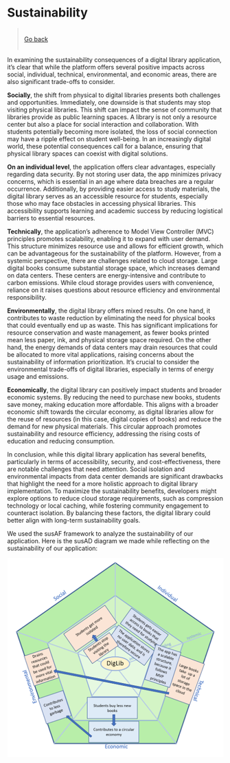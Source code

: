 # Sustainability

>&#8203;    
>[Go back](./README.md)    
>&#8203;  

In examining the sustainability consequences of a digital library application, it’s clear that while the platform offers several positive impacts across social, individual, technical, environmental, and economic areas, there are also significant trade-offs to consider.

**Socially**, the shift from physical to digital libraries presents both challenges and opportunities. Immediately, one downside is that students may stop visiting physical libraries. This shift can impact the sense of community that libraries provide as public learning spaces. A library is not only a resource center but also a place for social interaction and collaboration. With students potentially becoming more isolated, the loss of social connection may have a ripple effect on student well-being. In an increasingly digital world, these potential consequences call for a balance, ensuring that physical library spaces can coexist with digital solutions.

**On an individual level**, the application offers clear advantages, especially regarding data security. By not storing user data, the app minimizes privacy concerns, which is essential in an age where data breaches are a regular occurrence. Additionally, by providing easier access to study materials, the digital library serves as an accessible resource for students, especially those who may face obstacles in accessing physical libraries. This accessibility supports learning and academic success by reducing logistical barriers to essential resources.

**Technically**, the application’s adherence to Model View Controller (MVC) principles promotes scalability, enabling it to expand with user demand. This structure minimizes resource use and allows for efficient growth, which can be advantageous for the sustainability of the platform. However, from a systemic perspective, there are challenges related to cloud storage. Large digital books consume substantial storage space, which increases demand on data centers. These centers are energy-intensive and contribute to carbon emissions. While cloud storage provides users with convenience, reliance on it raises questions about resource efficiency and environmental responsibility.

**Environmentally**, the digital library offers mixed results. On one hand, it contributes to waste reduction by eliminating the need for physical books that could eventually end up as waste. This has significant implications for resource conservation and waste management, as fewer books printed mean less paper, ink, and physical storage space required. On the other hand, the energy demands of data centers may drain resources that could be allocated to more vital applications, raising concerns about the sustainability of information prioritization. It’s crucial to consider the environmental trade-offs of digital libraries, especially in terms of energy usage and emissions.

**Economically**, the digital library can positively impact students and broader economic systems. By reducing the need to purchase new books, students save money, making education more affordable. This aligns with a broader economic shift towards the circular economy, as digital libraries allow for the reuse of resources (in this case, digital copies of books) and reduce the demand for new physical materials. This circular approach promotes sustainability and resource efficiency, addressing the rising costs of education and reducing consumption.

In conclusion, while this digital library application has several benefits, particularly in terms of accessibility, security, and cost-effectiveness, there are notable challenges that need attention. Social isolation and environmental impacts from data center demands are significant drawbacks that highlight the need for a more holistic approach to digital library implementation. To maximize the sustainability benefits, developers might explore options to reduce cloud storage requirements, such as compression technology or local caching, while fostering community engagement to counteract isolation. By balancing these factors, the digital library could better align with long-term sustainability goals.

We used the susAF framework to analyze the sustainability of our application. Here is the susAD diagram we made while reflecting on the sustainability of our application:

<img src="../image/susAD.png" alt="susAD" title="susAD" width="1000"/>